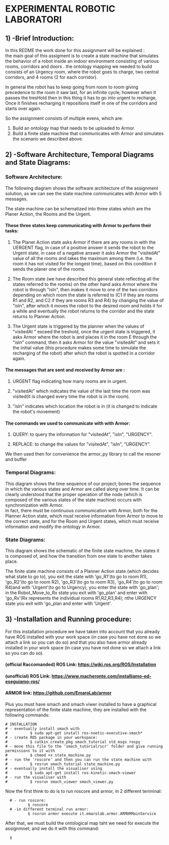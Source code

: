 # EXPERIMENTAL ROBOTIC LABORATORI

## 1) -Brief Introduction:

In this REDME the work done for this assignment will be explained :                                                                     
the main goal of this assigment is to create a state machine that simulates the behavior of a robot inside an indoor environment consisting of various rooms, corridors and doors .
the ontology mapping we needed to build consists of an Urgency room, where the robot goes to charge, two central corridors, and 4 rooms (2 for each corridor).

In general the robot has to keep going from room to room giving precedence to the room it saw last, for an infinite cycle; however when it passes the tresHold then in this thing it has to go into urgent to recharge, Once it finishes recharging it repositions itself in one of the corridors and starts over again.

So the assignment consists of multiple evens, which are:
1) Build an ontology map that needs to be uploaded to Armor.
2) Build a finite state machine that communicates with Armor and simulates the scenario we described above.

## 2) -Software Architecture, Temporal Diagrams and State Diagrams:

### Software Architecture:

The following diagram shows the software architecture of the assignment solution, as we can see the state machine communicates with Armor with 5 messages.

The state machine can be schematized into three states which are the Planer Action, the Rooms and the Urgent.

#### These three states keep communicating with Armor to perform their tasks:

1) The Planer Action state asks Armor if there are any rooms in with the UERGENT flag, in case of a positive answer it sends the robot to the Urgent state, in case of a negative answer it asks Armor the "visitedAt" value of all the rooms and takes the maximum among them (i.e. the room it has not visited for the longest time), based on this condition it sends the planer one of the rooms.

2) The Room state (we have described this general state reflecting all the states referred to the rooms) on the other hand asks Armor where the robot is through "isIn", then makes it move to one of the two corridors depending on which room the state is referred to (C1 if they are rooms R1 and R2, and C2 if they are rooms R3 and R4) by changing the value of "isIn", after which it moves the robot to the desired room and holds it for a while and eventually the robot returns to the corridor and the state returns to Planner Action.

3) The Urgent state is triggered by the planner when the values of "visitedAt " exceed the treshold, once the urgent state is triggered, it asks Armor where the robot is and places it in the room E through the "isIn" command, then it asks Armor for the value "visitedAt" and sets it the initial value (this procedure makes some time to simulate the recharging of the robot) after which the robot is spotted in a corridor again.

#### The messages that are sent and received by Armor are :

1) URGENT flag indicating how many rooms are in urgent.

2) "visitedAt" which indicates the value of the last time the room was visited(it is changed every time the robot is in the room).

3) "isIn" indicates which location the robot is in (it is changed to indicate the robot's movement)

#### The commands we used to communicate with with Armor:

1) QUERY: to query the information for "visitedAt", "isIn", "URGENCY".

2) REPLACE: to change the values for "visitedAt", "isIn", "URGENCY".

We then used then for convenience the armor_py library to call the resoner and buffer

### Temporal Diagrams:

This diagram shows the time sequence of our project; bones the sequence in which the various states and Armor are called along over time.
It can be clearly understood that the proper operation of the node (which is composed of the various states of the state machine) occurs with synchronization with Armor.                                                                                               
In fact, there must be continuous communication with Armor, both for the Planner Action state, which must receive information from Armor to move to the correct state, and for the Room and Urgent states, which must receive information and modify the ontology in Armor.

### State Diagrams:

This diagram shows the schematic of the finite state machine, the states it is composed of, and how the transition from one state to another takes place.

The finite state machine consists of a Planner Action state (which decides what state to go to), you exit the state with 'go_R1'(to go to room R1), 'go_R2'(to go to room R2), 'go_R3'(to go to room R3), 'go_R4'(to go to room R4)and with 'Urgent'(to go to Urgency), you enter the state with 'go_plan'; in the Robot_Move_to_Rx state you exit with 'go_plan' and enter with 'go_Rx'(Rx represents the individual rooms R1,R2,R3,R4); nthe URGENCY state you exit with 'go_plan and enter with 'Urgent'.

## 3) -Installation and Running procedure:

For this installation procedure we have taken into account that you already have ROS installed with your work space (in case you have not done so we attach a link so you can do so) and that you also have armor already installed in your work space (in case you have not done so we attach a link so you can do so).

#### (official Raccomanded) ROS Link: https://wiki.ros.org/ROS/Installation
#### (unofficial) ROS Link: https://www.macheronte.com/installiamo-ed-eseguiamo-ros/
#### ARMOR link: https://github.com/EmaroLab/armor

Plus you must have smach and smach viwer installed to have a graphical representation of the finite state machine, they are installed with the following commands:
```console
# INSTALLATION
# - eventually install smach with 
#          $ sudo apt-get install ros-noetic-executive-smach*
# - create ROS package in your workspace:
#          $ catkin_create_pkg smach_tutorial std_msgs rospy
# - move this file to the 'smach_tutorial/scr' folder and give running permissions to it with
#          $ chmod +x state_machine.py
# - run the 'roscore' and then you can run the state machine with
#          $ rosrun smach_tutorial state_machine.py
# - eventually install the visualiser using
#          $ sudo apt-get install ros-kinetic-smach-viewer
# - run the visualiser with
#          $ rosrun smach_viewer smach_viewer.py
```

Now the first think to do is to run roscore and armor, in 2 different teriminal: 

```bsh
  # - run roscore:
          $ roscore
  # -in different terminal run armor:
          $ rosrun armor execute it.emarolab.armor.ARMORMainService
```
After that, we must build the ontological map taht we need for execute the assignmnet; and we do it with this command:
```bsh
  $
```


